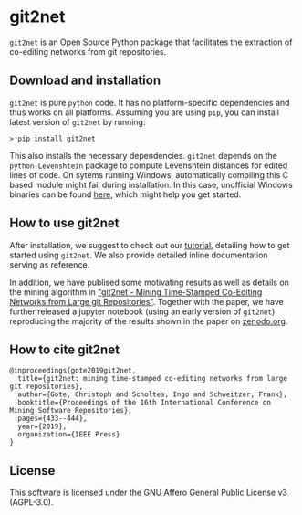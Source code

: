 # git2net

`git2net` is an Open Source Python package that facilitates the extraction of co-editing networks
from git repositories.

## Download and installation

`git2net` is pure `python` code. It has no platform-specific dependencies and thus works on all
platforms. Assuming you are using `pip`, you can install latest version of `git2net` by running:

```
> pip install git2net
```

This also installs the necessary dependencies. `git2net` depends on the `python-Levenshtein` package to compute Levenshtein distances for edited lines of code. On sytems running Windows, automatically compiling this C based module might fail during installation. In this case, unofficial Windows binaries can be found [here](https://www.lfd.uci.edu/~gohlke/pythonlibs/#python-levenshtein), which might help you get started.

## How to use git2net
After installation, we suggest to check out our [tutorial](https://github.com/gotec/git2net/blob/master/TUTORIAL.ipynb), detailing how to get started using `git2net`. We also provide detailed inline documentation serving as reference.

In addition, we have publised some motivating results as well as details on the mining algorithm in ["git2net - Mining Time-Stamped Co-Editing Networks from Large git Repositories"](https://arxiv.org/abs/1903.10180). Together with the paper, we have further released a jupyter notebook (using an early version of `git2net`) reproducing the majority of the results shown in the paper on [zenodo.org](https://zenodo.org/record/2587483#.XK4LPENoSCg).

## How to cite git2net

```
@inproceedings{gote2019git2net,
  title={git2net: mining time-stamped co-editing networks from large git repositories},
  author={Gote, Christoph and Scholtes, Ingo and Schweitzer, Frank},
  booktitle={Proceedings of the 16th International Conference on Mining Software Repositories},
  pages={433--444},
  year={2019},
  organization={IEEE Press}
}
```

## License

This software is licensed under the GNU Affero General Public License v3 (AGPL-3.0).
